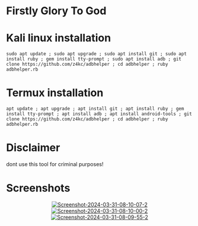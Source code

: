 # Firstly Glory To God

# Kali linux installation

```console
sudo apt update ; sudo apt upgrade ; sudo apt install git ; sudo apt install ruby ; gem install tty-prompt ; sudo apt install adb ; git clone https://github.com/z4kc/adbhelper ; cd adbhelper ; ruby adbhelper.rb
```

# Termux installation

```console
apt update ; apt upgrade ; apt install git ; apt install ruby ; gem install tty-prompt ; apt install adb ; apt install android-tools ; git clone https://github.com/z4kc/adbhelper ; cd adbhelper ; ruby adbhelper.rb
```

# Disclaimer

dont use this tool for criminal purposes!

# Screenshots

<div id="header" align="center">
  <a href="https://ibb.co/Dz4bYN4"><img src="https://i.ibb.co/JmndqNn/Screenshot-2024-03-31-08-10-07-2.png" alt="Screenshot-2024-03-31-08-10-07-2" border="0"></a>
<a href="https://ibb.co/0MJp25f"><img src="https://i.ibb.co/r6yK09Z/Screenshot-2024-03-31-08-10-00-2.png" alt="Screenshot-2024-03-31-08-10-00-2" border="0"></a>
<a href="https://ibb.co/B696PgF"><img src="https://i.ibb.co/4SHSfj3/Screenshot-2024-03-31-08-09-55-2.png" alt="Screenshot-2024-03-31-08-09-55-2" border="0"></a>
</div>
